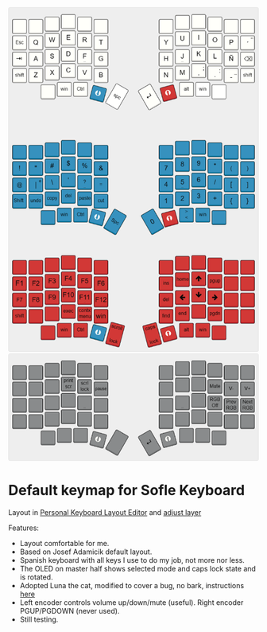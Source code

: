 ![SofleKeyboard personal keymap](https://github.com/HiroshiLG/qmk_firmware/blob/personal-layout/keyboards/sofle/keymaps/personal/soflekeyboard.png)
![SofleKeyboard adjust layer](https://github.com/HiroshiLG/qmk_firmware/blob/personal-layout/keyboards/sofle/keymaps/personal/soflekeyboard-adjust.png)


# Default keymap for Sofle Keyboard

Layout in [Personal Keyboard Layout Editor](http://www.keyboard-layout-editor.com/#/gists/71f70700d2b849ab36e34f58228cb38f) and [adjust layer](http://www.keyboard-layout-editor.com/#/gists/75ab0b7ff51d51435d98c186ef52d6b6)


Features:

- Layout comfortable for me.
- Based on Josef Adamicik default layout.
- Spanish keyboard with all keys I use to do my job, not more nor less.
- The OLED on master half shows selected mode and caps lock state and is rotated.
- Adopted Luna the cat, modified to cover a bug, no bark, instructions [here](https://github.com/HellSingCoder/qmk_firmware/tree/master/keyboards/sofle/keymaps/helltm)
- Left encoder controls volume up/down/mute (useful). Right encoder PGUP/PGDOWN (never used).
- Still testing.
